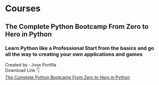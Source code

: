 # Courses
## The Complete Python Bootcamp From Zero to Hero in Python
### Learn Python like a Professional Start from the basics and go all the way to creating your own applications and games
Created by : Jose Portilla 
<br> Download Link :point_down: <br>
[The Complete Python Bootcamp From Zero to Hero in Python](https://drive.google.com/drive/folders/1vbyJ26ojnw5NvEpL2mrRkl5N--zqc1yZ)
